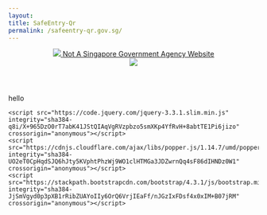 ```yaml
---
layout: 
title: SafeEntry-Qr
permalink: /safeentry-qr.gov.sg/
---
```

<html lang="en">
<head>
	<title>SafeEntry - National digital check-in system</title>
    <meta content="SafeEntry - National digital check-in system" name="title">
    <meta content="Keep a record of visitors to your business venue and support contact tracing. Register for SafeEntry now and help fight Covid-19 in Singapore." name="description">
    <meta content="width=device-width, initial-scale=1" name="viewport">
    <meta charset="UTF-8">
    <meta name="viewport" content="width=device-width, initial-scale=1, shrink-to-fit=no">
    <meta http-equiv="X-UA-Compatible" content="IE=edge">
    <link rel="stylesheet" href="https://stackpath.bootstrapcdn.com/bootstrap/4.3.1/css/bootstrap.min.css" integrity="sha384-ggOyR0iXCbMQv3Xipma34MD+dH/1fQ784/j6cY/iJTQUOhcWr7x9JvoRxT2MZw1T" crossorigin="anonymous">
    <link rel="preconnect" href="https://fonts.gstatic.com">
    <link href="https://fonts.googleapis.com/css2?family=Roboto:wght@300;500;700&display=swap" rel="stylesheet">
    <link href="https://www.safeentry.gov.sg/assets/main/apple-touch-icon-1dd8b61974c49869bd4742e4de51c4fe7460e894341abd770b7f5f7720017a44.png" rel="apple-touch-icon"/>
    <link href="https://www.safeentry.gov.sg/assets/main/apple-touch-icon-1dd8b61974c49869bd4742e4de51c4fe7460e894341abd770b7f5f7720017a44.png" rel="apple-touch-icon-precomposed"/>
    <link href="https://www.safeentry.gov.sg/assets/main/apple-touch-icon-57x57-30ebc8b3c8a5b6aaa9fc11b65a4798ebd710854528d7e90bcf20664b33679523.png" rel="apple-touch-icon" sizes="57x57"/>
    <link href="https://www.safeentry.gov.sg/assets/main/apple-touch-icon-76x76-93bea73fdfbc9eeca429da8050826b29f3cc94aa1d85a209a008aa0ecfefa8cd.png" rel="apple-touch-icon" sizes="76x76"/>
    <link href="https://www.safeentry.gov.sg/assets/main/apple-touch-icon-120x120-d7bf56c5e7d6473bb5bd28a2bc654581eb2dfd7b81a760b3f1d0ebf866ae276c.png" rel="apple-touch-icon" sizes="120x120"/>
    <link href="https://www.safeentry.gov.sg/assets/main/apple-touch-icon-120x120-d7bf56c5e7d6473bb5bd28a2bc654581eb2dfd7b81a760b3f1d0ebf866ae276c.png" rel="apple-touch-icon" sizes="120x120"/>
    <link href="https://www.safeentry.gov.sg/assets/main/apple-touch-icon-120x120-d7bf56c5e7d6473bb5bd28a2bc654581eb2dfd7b81a760b3f1d0ebf866ae276c.png" rel="apple-touch-icon-120x120-precomposed" sizes="120x120"/>
    <link href="https://www.safeentry.gov.sg/assets/main/apple-touch-icon-152x152-68d5a4e64f9e0fbf78bded8e639fc806d9e1a4569517a76193e8fdd20f86c4dc.png" rel="apple-touch-icon" sizes="152x152"/>
    <link href="https://www.safeentry.gov.sg/assets/main/apple-touch-icon-167x167-b97b67989e6dfab9deb9c9af7c65079fef6e00daef3cbfdc1373b23d6946a7dc.png" rel="apple-touch-icon" sizes="167x167"/>
    <link href="https://www.safeentry.gov.sg/assets/main/apple-touch-icon-1dd8b61974c49869bd4742e4de51c4fe7460e894341abd770b7f5f7720017a44.png" rel="apple-touch-icon" sizes="180x180"/>
    <link href="https://www.safeentry.gov.sg/assets/main/favicon-16x16-7fa9c7929a0641ff9e87347c64ee5d47b60229a6f042803074261014d36d96bd.svg" rel="icon"/>
    <link href="https://www.safeentry.gov.sg/assets/main/favicon-96x96-464e53d67669221adb11515e3fd4248346f3bd76878fdefd40ca736bb2761307.svg" rel="icon" sizes="96x96"/>
    <link href="https://www.safeentry.gov.sg/assets/main/favicon-192x192-ca24a4dbc1c6d6ea98bcbaa6a10c976b7e1128c01464db1ef24a91cd0c533217.svg" rel="icon" sizes="192x192"/>
    <link href="https://www.safeentry.gov.sg/assets/main/favicon-196x196-556e1dbc5b6a2459eea6bf31e36291910b527b0ac4f38dab05656c4f1d22c0e0.svg" rel="icon" sizes="196x196"/>
    <link rel="shortcut icon" type="image/x-icon" href="https://www.safeentry.gov.sg/assets/main/favicon-7fa9c7929a0641ff9e87347c64ee5d47b60229a6f042803074261014d36d96bd.svg"/>
    <link rel="stylesheet" media="all" href="{{ "/assets/safeentry/style.scss" | prepend: site.baseurl }}">
</head>
<body id="safe-entry">
    <div class="wrapper">
        <header>
            <div class="container-fluid px-0" id="govsg-masthead">
                <div class="container-lg">
                    <a id="govsg-link" href="">
                        <img src="https://www.safeentry.gov.sg/assets/main/logos/masthead-logo-2d43fca0c6fae8236c3f2f134b3961e92a20500884b359a8d19eed52435a7943.svg"/>
                        <span class="ml-2" id="govsg-text">Not A Singapore Government Agency Website</span>
                    </a>
                </div>
            </div>
            <div class="container-fluid px-0" id="navbar-container">
                <nav class="navbar navbar-expand-lg container-lg" id="navbar">
                    <a class="" style="margin-left: auto; margin-right: auto;" href="">
                        <img id="safe-entry-logo" src="https://www.safeentry.gov.sg/assets/main/se-logo-navbar-61ec9b7ef048fc4bf4c171032076e43042cd58c923a183e4504a7b7ed630bacf.svg"/>
                    </a>
                </nav>
            </div>
        </header>
        <div class="p-0" id="main">
        <p>hello</p>
        </div>
    </div>

    <script src="https://code.jquery.com/jquery-3.3.1.slim.min.js" integrity="sha384-q8i/X+965DzO0rT7abK41JStQIAqVgRVzpbzo5smXKp4YfRvH+8abtTE1Pi6jizo" crossorigin="anonymous"></script>
    <script src="https://cdnjs.cloudflare.com/ajax/libs/popper.js/1.14.7/umd/popper.min.js" integrity="sha384-UO2eT0CpHqdSJQ6hJty5KVphtPhzWj9WO1clHTMGa3JDZwrnQq4sF86dIHNDz0W1" crossorigin="anonymous"></script>
    <script src="https://stackpath.bootstrapcdn.com/bootstrap/4.3.1/js/bootstrap.min.js" integrity="sha384-JjSmVgyd0p3pXB1rRibZUAYoIIy6OrQ6VrjIEaFf/nJGzIxFDsf4x0xIM+B07jRM" crossorigin="anonymous"></script>
</body>
</html>